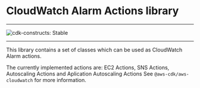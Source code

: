 # CloudWatch Alarm Actions library
<!--BEGIN STABILITY BANNER-->

---

![cdk-constructs: Stable](https://img.shields.io/badge/cdk--constructs-stable-success.svg?style=for-the-badge)

---

<!--END STABILITY BANNER-->

This library contains a set of classes which can be used as CloudWatch Alarm actions.

The currently implemented actions are: EC2 Actions, SNS Actions, Autoscaling Actions and Aplication Autoscaling Actions
See `@aws-cdk/aws-cloudwatch` for more information.
